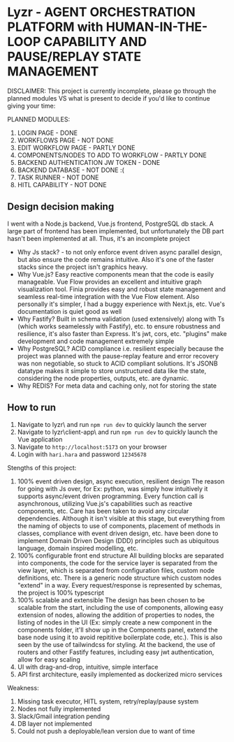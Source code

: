 # Lyzr - AGENT ORCHESTRATION PLATFORM with HUMAN-IN-THE-LOOP CAPABILITY AND PAUSE/REPLAY STATE MANAGEMENT

DISCLAIMER: This project is currently incomplete, please go through the planned modules VS what is present to decide if you'd like to continue giving your time:


PLANNED MODULES:
1. LOGIN PAGE - DONE
2. WORKFLOWS PAGE - NOT DONE
3. EDIT WORKFLOW PAGE - PARTLY DONE
4. COMPONENTS/NODES TO ADD TO WORKFLOW - PARTLY DONE
5. BACKEND AUTHENTICATION JW TOKEN - DONE
6. BACKEND DATABASE - NOT DONE :(
7. TASK RUNNER - NOT DONE
8. HITL CAPABILITY - NOT DONE

## Design decision making

I went with a Node.js backend, Vue.js frontend, PostgreSQL db stack. A large part of frontend has been implemented, but unfortunately the DB part hasn't been implemented at all. Thus, it's an incomplete project

- Why Js stack? - to not only enforce event driven async parallel design, but also ensure the code remains intuitive. Also it's one of the faster stacks since the project isn't graphics heavy.
- Why Vue.js? Easy reactive components mean that the code is easily manageable. Vue Flow provides an excellent and intuitive graph visualization tool. Finia provides easy and robust state management and seamless real-time integration with the Vue Flow element. Also personally it's simpler, I had a buggy experience with Next.js, etc. Vue's documentation is quiet good as well
- Why Fastify? Built in schema validation (used extensively) along with Ts (which works seamelessly with Fastify), etc. to ensure robustness and resilience, it's also faster than Express. It's jwt, cors, etc. "plugins" make development and code management extremely simple
- Why PostgreSQL? ACID compliance i.e. resilient especially because the project was planned with the pause-replay feature and error recovery was non negotiable, so stuck to ACID compliant solutions. It's JSONB datatype makes it simple to store unstructured data like the state, considering the node properties, outputs, etc. are dynamic.
- Why REDIS? For meta data and caching only, not for storing the state


## How to run

1. Navigate to lyzr\ and run `npm run dev` to quickly launch the server
2. Navigate to lyzr\client-app\ and run `npm run dev` to quickly launch the Vue application
3. Navigate to `http://localhost:5173` on your browser
4. Login with `hari.hara` and password `12345678`

Stengths of this project:
1. 100% event driven design, async execution, resilient design
     The reason for going with Js over, for Ex: python, was simply how intuitively it supports async/event driven programming. Every function call is asynchronous, utilizing Vue.js's capabilities such as reactive components, etc. Care has been taken to avoid any circular dependencies. Although it isn't visible at this stage, but everything from the naming of objects to use of components, placement of methods in classes, compliance with event driven design, etc. have been done to implement Domain Driven Design (DDD) principles such as ubiquitous language, domain inspired modelling, etc.
2. 100% configurable front end structure
     All building blocks are separated into components, the code for the service layer is separated from the view layer, which is separated from configuration files, custom node definitions, etc. There is a generic node structure which custom nodes "extend" in a way. Every request/response is represented by schemas, the project is 100% typescript
3. 100% scalable and extensible
     The design has been chosen to be scalable from the start, including the use of components, allowing easy extension of nodes, allowing the addition of properties to nodes, the listing of nodes in the UI (Ex: simply create a new component in the components folder, it'll show up in the Components panel, extend the base node using it to avoid repititive boilerplate code, etc.). This is also seen by the use of tailwindcss for styling. At the backend, the use of routers and other Fastify features, including easy jwt authentication, allow for easy scaling
4. UI with drag-and-drop, intuitive, simple interface
5. API first architecture, easily implemented as dockerized micro services

Weakness:
1. Missing task executor, HITL system, retry/replay/pause system
2. Nodes not fully implemented
3. Slack/Gmail integration pending
4. DB layer not implemented
5. Could not push a deployable/lean version due to want of time



